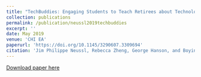 ```yaml
---
title: "TechBuddies: Engaging Students to Teach Retirees about Technology"
collection: publications
permalink: /publication/neussl2019techbuddies
excerpt: ''
date: May 2019
venue: 'CHI EA'
paperurl: 'https://doi.org/10.1145/3290607.3309694'
citation: 'Jim Philippe Neussl, Rebecca Zheng, George Hanson, and Boyin Yang. 2019. TechBuddies: Engaging Students to Teach Retirees about Technology. In Extended Abstracts of the 2019 CHI Conference on Human Factors in Computing Systems (CHI EA 19). Association for Computing Machinery, New York, NY, USA, Paper SDC12, 1–6.'
---
```



[Download paper here](http://boyiny.github.io/files/neussl2019techbuddies.pdf)
